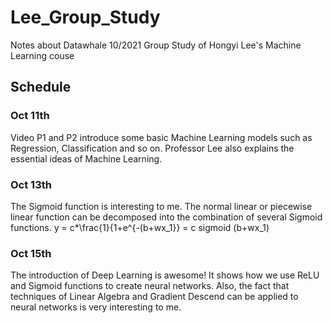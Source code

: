 # Lee_Group_Study
Notes about Datawhale 10/2021 Group Study of Hongyi Lee's Machine Learning couse

## Schedule
### Oct 11th  
Video P1 and P2 introduce some basic Machine Learning models such as Regression, Classification and so on. Professor Lee also explains the essential ideas of Machine Learning.  

### Oct 13th
The Sigmoid function is interesting to me. The normal linear or piecewise linear function can be decomposed into the combination of several Sigmoid functions. y = c*\frac{1}{1+e^{-(b+wx_1}} = c sigmoid (b+wx_1)

### Oct 15th
The introduction of Deep Learning is awesome! It shows how we use ReLU and Sigmoid functions to create neural networks. Also, the fact that techniques of Linear Algebra and Gradient Descend can be applied to neural networks is very interesting to me.

